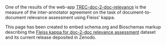 One of the results of the web-app [TREC-doc-2-doc-relevance](https://github.com/zbmed-semtec/TREC-doc-2-doc-relevance) is the measure of the inter-annotator agreement on the task of document-to-document relevance assessment using Fleiss' kappa. 

This page has been created to embed schema.org and Bioschemas markup describing the [Fleiss kappa for doc-2-doc relevance assessment](https://doi.org/10.5281/zenodo.7338056) dataset and its current release deposited in Zenodo. 

<script type="application/ld+json">
  {
    "@context": "https://schema.org", 
    "@type": "Dataset",
    "@id": "https://doi.org/10.5281/zenodo.7338056",
    "http://purl.org/dc/terms/conformsTo": "https://bioschemas.org/profiles/Dataset/1.0-RELEASE", 
    "identifier": "DOI:10.5281/zenodo.7338056",
    "citation": "Giraldo O, Solanki D, Rebholz-Schuhmann D, Castro LJ. Fleiss kappa for doc-2-doc relevance assessment. Zenodo; 2022. doi:10.5281/zenodo.7338056",
    "name": "Fleiss kappa for doc-2-doc relevance assessment",
    "description": "Fleiss' kappa measuring inter-annotator agreement on a document-to-document relevance assessment task. The table contains 7 columns, the first one presents the topics, 8 in total. The second column shows the \"reference articles\", represented by their PubMed-ID and organized by topic. The third column shows the Fleiss’ Kappa results. The fourth column shows the interpretation of the Fleiss' Kappa results being: i) \"Poor\" results <0.20, ii) \"Fair\" results within 0.21 - 0.40, and iii) \"Moderate\" results within 0.41 - 0.60. The fifth column shows the PubMed-IDs of evaluation articles rated by the four annotators as \"Relevant\" regarding its corresponding \"reference article\". The sixth column shows the PubMed-IDs of evaluation articles rated by the four annotators as \"Partially relevant\" regarding its corresponding \"reference article\". The seventh column shows the PubMed-IDs of evaluation articles rated by the four annotators as \"Non-relevant\" regarding its corresponding \"reference article\".",
    "keywords": "Fleiss' Kappa, Inter-annoator agreement, TREC Genomics Track 2005, relevance assessment", 
    "license": {
      "@type": "CreativeWork",
      "@id": "http://spdx.org/licenses/CC-BY-4.0",
      "name": "Creative Commons Attribution 4.0 International", 
      "alternateName": "CC BY 4.0",
      "url": "https://creativecommons.org/licenses/by/4.0/"
    },
    "url": "https://zenodo.org/record/7338056",
    "datePublished": "2022-11-19",
    "author": [                
      {"@id": "https://orcid.org/0000-0003-2978-8922"},
      {"@id": "https://orcid.org/0009-0004-1529-0095"},
      {"@id": "https://orcid.org/0000-0002-1018-0370"},
      {"@id": "https://orcid.org/0000-0003-3986-0510"}
    ]
  }
  </script>